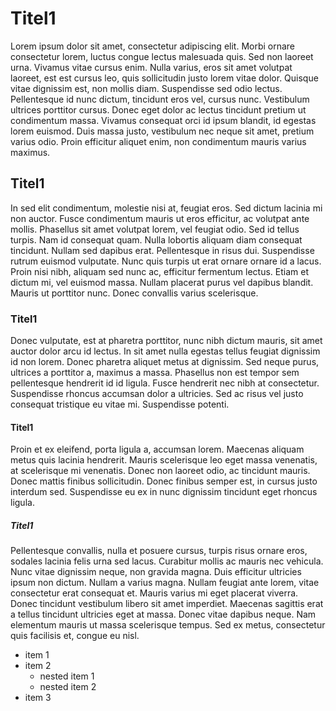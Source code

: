 # Titel1
Lorem ipsum dolor sit amet, consectetur adipiscing elit. Morbi ornare consectetur lorem, luctus congue lectus malesuada quis. Sed non laoreet urna. Vivamus vitae cursus enim. Nulla varius, eros sit amet volutpat laoreet, est est cursus leo, quis sollicitudin justo lorem vitae dolor. Quisque vitae dignissim est, non mollis diam. Suspendisse sed odio lectus. Pellentesque id nunc dictum, tincidunt eros vel, cursus nunc. Vestibulum ultrices porttitor cursus. Donec eget dolor ac lectus tincidunt pretium ut condimentum massa. Vivamus consequat orci id ipsum blandit, id egestas lorem euismod. Duis massa justo, vestibulum nec neque sit amet, pretium varius odio. Proin efficitur aliquet enim, non condimentum mauris varius maximus.
## Titel1
In sed elit condimentum, molestie nisi at, feugiat eros. Sed dictum lacinia mi non auctor. Fusce condimentum mauris ut eros efficitur, ac volutpat ante mollis. Phasellus sit amet volutpat lorem, vel feugiat odio. Sed id tellus turpis. Nam id consequat quam. Nulla lobortis aliquam diam consequat tincidunt. Nullam sed dapibus erat. Pellentesque in risus dui. Suspendisse rutrum euismod vulputate. Nunc quis turpis ut erat ornare ornare id a lacus. Proin nisi nibh, aliquam sed nunc ac, efficitur fermentum lectus. Etiam et dictum mi, vel euismod massa. Nullam placerat purus vel dapibus blandit. Mauris ut porttitor nunc. Donec convallis varius scelerisque.
### Titel1
Donec vulputate, est at pharetra porttitor, nunc nibh dictum mauris, sit amet auctor dolor arcu id lectus. In sit amet nulla egestas tellus feugiat dignissim id non lorem. Donec pharetra aliquet metus at dignissim. Sed neque purus, ultrices a porttitor a, maximus a massa. Phasellus non est tempor sem pellentesque hendrerit id id ligula. Fusce hendrerit nec nibh at consectetur. Suspendisse rhoncus accumsan dolor a ultricies. Sed ac risus vel justo consequat tristique eu vitae mi. Suspendisse potenti.
#### Titel1
Proin et ex eleifend, porta ligula a, accumsan lorem. Maecenas aliquam metus quis lacinia hendrerit. Mauris scelerisque leo eget massa venenatis, at scelerisque mi venenatis. Donec non laoreet odio, ac tincidunt mauris. Donec mattis finibus sollicitudin. Donec finibus semper est, in cursus justo interdum sed. Suspendisse eu ex in nunc dignissim tincidunt eget rhoncus ligula.
##### Titel1
Pellentesque convallis, nulla et posuere cursus, turpis risus ornare eros, sodales lacinia felis urna sed lacus. Curabitur mollis ac mauris nec vehicula. Nunc vitae dignissim neque, non gravida magna. Duis efficitur ultricies ipsum non dictum. Nullam a varius magna. Nullam feugiat ante lorem, vitae consectetur erat consequat et. Mauris varius mi eget placerat viverra. Donec tincidunt vestibulum libero sit amet imperdiet. Maecenas sagittis erat a tellus tincidunt ultricies eget at massa. Donec vitae dapibus neque. Nam elementum mauris ut massa scelerisque tempus. Sed ex metus, consectetur quis facilisis et, congue eu nisl.
- item 1
- item 2
  - nested item 1
  - nested item 2
- item 3